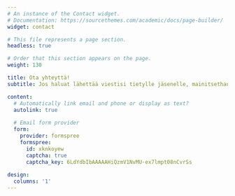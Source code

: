 ```yaml
---
# An instance of the Contact widget.
# Documentation: https://sourcethemes.com/academic/docs/page-builder/
widget: contact

# This file represents a page section.
headless: true

# Order that this section appears on the page.
weight: 130

title: Ota yhteyttä!
subtitle: Jos haluat lähettää viestisi tietylle jäsenelle, mainitsethan kenelle!  Tiimimme löydät **[täältä!](/people)**

content:
  # Automatically link email and phone or display as text?
  autolink: true
  
  # Email form provider
  form:
    provider: formspree
    formspree:
      id: xknkoyew
      captcha: true
      captcha_key: 6LdYdbIbAAAAAHiQzmV1NvMU-ex7lmpt08nCvrSs
  
design:
  columns: '1'
---
```

